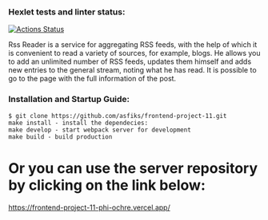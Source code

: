 ### Hexlet tests and linter status:

[![Actions Status](https://github.com/asfiks/frontend-project-11/workflows/hexlet-check/badge.svg)](https://github.com/asfiks/frontend-project-11/actions)

Rss Reader is a service for aggregating RSS feeds, with the help of which it is convenient to read a variety of sources, for example, blogs. He allows you to add an unlimited number of RSS feeds, updates them himself and adds new entries to the general stream, noting what he has read. It is possible to go to the page with the full information of the post.

### Installation and Startup Guide:

    $ git clone https://github.com/asfiks/frontend-project-11.git
    make install - install the dependecies:
    make develop - start webpack server for development
    make build - build production 

# Or you can use the server repository by clicking on the link below:
https://frontend-project-11-phi-ochre.vercel.app/
